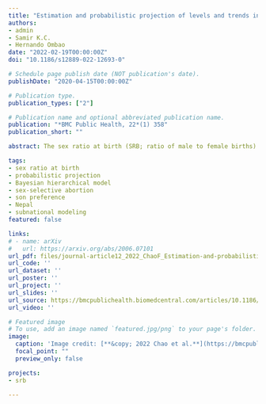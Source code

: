 ```yaml
---
title: "Estimation and probabilistic projection of levels and trends in the sex ratio at birth in seven provinces of Nepal from 1980 to 2050: a Bayesian modeling approach"
authors:
- admin
- Samir K.C.
- Hernando Ombao
date: "2022-02-19T00:00:00Z"
doi: "10.1186/s12889-022-12693-0"

# Schedule page publish date (NOT publication's date).
publishDate: "2020-04-15T00:00:00Z"

# Publication type.
publication_types: ["2"]

# Publication name and optional abbreviated publication name.
publication: "*BMC Public Health, 22*(1) 358"
publication_short: ""

abstract: The sex ratio at birth (SRB; ratio of male to female births) in Nepal has been reported around the normal level on the national level. However, the national SRB could mask the disparity within the country. Given the demographic and cultural heterogeneities in Nepal, it is crucial to model Nepal SRB on the subnational level. Prior studies on subnational SRB in Nepal are mostly based on reporting observed values from surveys and census, and no study has provided probabilistic projections. We aim to estimate and project SRB for the seven provinces of Nepal from 1980 to 2050 using a Bayesian modeling approach. We compiled an extensive database on provincial SRB of Nepal, consisting 2001, 2006, 2011, and 2016 Nepal Demographic and Health Surveys and 2011 Census. We adopted a Bayesian hierarchical time series model to estimate and project the provincial SRB, with a focus on modelling the potential SRB imbalance. In 2016, the highest SRB is estimated in Province 5 (*Lumbini Pradesh*) at 1.102, corresponding to 110.2 male births per 100 female births, with a 95% credible interval (1.044, 1.127) and the lowest SRB is in Province 2 at 1.053 (1.035, 1.109). The SRB imbalance probabilities in all provinces are generally low and vary from 16% in Province 2 to 81% in Province 5 (*Lumbini Pradesh*). SRB imbalances are estimated to have begun at the earliest in 2001 in Province 5 (*Lumbini Pradesh*) with a 95% credible interval (1992, 2022) and the latest in 2017 (1998, 2040) in Province 2. We project SRB in all provinces to begin converging back to the national baseline in the mid-2030s. By 2050, the SRBs in all provinces are projected to be around the SRB baseline level. Our findings imply that the majority of provinces in Nepal have low risks of SRB imbalance for the period 1980–2016. However, we identify a few provinces with higher probabilities of having SRB inflation. The projected SRB is an important illustration of potential future prenatal sex discrimination and shows the need to monitor SRB in provinces with higher possibilities of SRB imbalance.

tags:
- sex ratio at birth
- probabilistic projection
- Bayesian hierarchical model
- sex-selective abortion
- son preference
- Nepal
- subnational modeling
featured: false

links:
# - name: arXiv
#   url: https://arxiv.org/abs/2006.07101
url_pdf: files/journal-article12_2022_ChaoF_Estimation-and-probabilistic-projection-of-sex-ratio-at-birth-by-Nepal-province-1980-2050.pdf
url_code: ''
url_dataset: ''
url_poster: ''
url_project: ''
url_slides: ''
url_source: https://bmcpublichealth.biomedcentral.com/articles/10.1186/s12889-022-12693-0
url_video: ''

# Featured image
# To use, add an image named `featured.jpg/png` to your page's folder. 
image:
  caption: 'Image credit: [**&copy; 2022 Chao et al.**](https://bmcpublichealth.biomedcentral.com/articles/10.1186/s12889-022-12693-0/figures/5)'
  focal_point: ""
  preview_only: false

projects:
- srb

---
```

<div data-badge-details="right" data-badge-type="medium-donut" data-doi="10.1186/s12889-022-12693-0" data-hide-no-mentions="true" class="altmetric-embed"></div>
